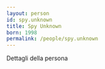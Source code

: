 ```yaml
---
layout: person
id: spy.unknown
title: Spy Unknown
born: 1998
permalink: /people/spy.unknown
---
```


Dettagli della persona 